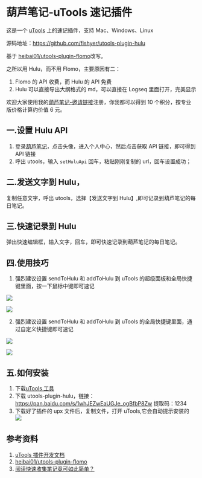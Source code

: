 # 葫芦笔记-uTools 速记插件

这是一个 [uTools](https://u.tools/) 上的速记插件，支持 Mac、Windows、Linux

源码地址：https://github.com/fishyer/utools-plugin-hulu

基于 [heibai01/utools-plugin-flomo](https://github.com/heibai01/utools-plugin-flomo)改写。

之所以用 Hulu，而不用 Flomo，主要原因有二：

1. Flomo 的 API 收费，而 Hulu 的 API 免费
2. Hulu 可以直接导出大纲格式的 md，可以直接在 Logseq 里面打开，完美显示

欢迎大家使用我的[葫芦笔记-邀请链接](https://hulunote.com/app?invitation-code=74ccd42a)注册，你我都可以得到 10 个积分，按专业版价格计算约价值 6 元。

## 一.设置 Hulu API

1. 登录[葫芦笔记](https://www.hulunote.com/app)，点击头像，进入个人中心，然后点击获取 API 链接，即可得到 API 链接
2. 呼出 utools，输入 `setHuluApi` 回车，粘贴刚刚复制的 url，回车设置成功；

## 二.发送文字到 Hulu，

复制任意文字，呼出 utools，选择【发送文字到 Hulu】,即可记录到葫芦笔记的每日笔记。

## 三.快速记录到 Hulu

弹出快速编辑框，输入文字，回车，即可快速记录到葫芦笔记的每日笔记。

## 四.使用技巧

1. 强烈建议设置 sendToHulu 和 addToHulu 到 uTools 的超级面板和全局快捷键里面，按一下鼠标中键即可速记

![](https://yupic.oss-cn-shanghai.aliyuncs.com/20220606193003.png)

![](https://yupic.oss-cn-shanghai.aliyuncs.com/20220606194520.png)

2. 强烈建议设置 sendToHulu 和 addToHulu 到 uTools 的全局快捷键里面，通过自定义快捷键即可速记

![](https://yupic.oss-cn-shanghai.aliyuncs.com/20220606193046.png)

![](https://yupic.oss-cn-shanghai.aliyuncs.com/20220606193125.png)

## 五.如何安装

1. 下载[uTools 工具](https://u.tools/)
2. 下载 utools-plugin-hulu，链接：https://pan.baidu.com/s/1whJEZwEaUGJe_ogBfbP8Zw
   提取码：1234
3. 下载好了插件的 upx 文件后，复制文件，打开 uTools,它会自动提示安装的
   ![](https://yupic.oss-cn-shanghai.aliyuncs.com/20220606194113.png)

## 参考资料

1. [uTools 插件开发文档](https://u.tools/docs/developer/welcome.html#plugin-json)
2. [heibai01/utools-plugin-flomo](https://github.com/heibai01/utools-plugin-flomo)
3. [阅读快速收集笔记竟可如此简单？](https://mp.weixin.qq.com/s/4SFHtlN3I82ifH_hpOHt-A)
